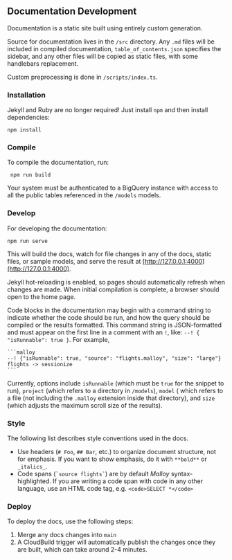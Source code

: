 ## Documentation Development

Documentation is a static site built using entirely custom generation.

Source for documentation lives in the `/src` directory. Any `.md`
files will be included in compiled documentation, `table_of_contents.json`
specifies the sidebar, and any other files will be copied as static files,
with some handlebars replacement.

Custom preprocessing is done in `/scripts/index.ts`.

### Installation

Jekyll and Ruby are no longer required! Just install `npm` and then install dependencies:

```
npm install
```

### Compile

To compile the documentation, run:

```
 npm run build
 ```

Your system must be authenticated to a BigQuery instance with access to all the public tables referenced in the `/models` models.

### Develop

For developing the documentation:

```
npm run serve
```

This will build the docs, watch for file changes in any of the docs, static files, or sample models, and serve the result at [http://127.0.0.1:4000](http://127.0.0.1:4000).

Jekyll hot-reloading is enabled, so pages should automatically refresh when changes are made. When initial compilation is complete, a browser should open to the home page.

Code blocks in the documentation may begin with a command string to indicate
whether the code should be run, and how the query should be compiled or the results
formatted. This command string is JSON-formatted and must appear on the first
line in a comment with an `!`, like: `--! { "isRunnable": true }`. For example,

````
```malloy
--! {"isRunnable": true, "source": "flights.malloy", "size": "large"}
flights -> sessionize
```
````

Currently, options include `isRunnable` (which must be `true` for the snippet
to run), `project` (which refers to a directory in `/models`), `model` (
which refers to a file (not including the `.malloy` extension inside that
directory), and `size` (which adjusts the maximum scroll size of the results).

### Style

The following list describes style conventions used in the docs.

- Use headers (`# Foo`, `## Bar`, etc.) to organize document structure, not for
  emphasis. If you want to show emphasis, do it with `**bold**` or `_italics_`.
- Code spans (`` `source flights` ``) are by default _Malloy_ syntax-highlighted. If
  you are writing a code span with code in any other language, use an HTML code tag,
  e.g. `<code>SELECT *</code>`

### Deploy

To deploy the docs, use the following steps:

1. Merge any docs changes into `main`
2. A CloudBuild trigger will automatically publish the changes once they are built,
   which can take around 2-4 minutes.
